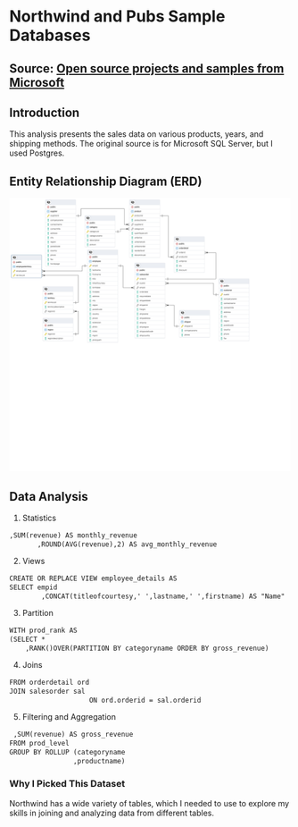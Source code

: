 # Northwind and Pubs Sample Databases
## Source: [Open source projects and samples from Microsoft](https://github.com/Microsoft/sql-server-samples/tree/master/samples/databases/northwind-pubs)
## Introduction
This analysis presents the sales data on various products, years, and shipping methods.
The original source is for Microsoft SQL Server, but I used Postgres.
## Entity Relationship Diagram (ERD)
![Entity Relationship Diagram.](ERD-diagram.png)
## Data Analysis
1. Statistics
```
,SUM(revenue) AS monthly_revenue
	   ,ROUND(AVG(revenue),2) AS avg_monthly_revenue
```
2. Views
```
CREATE OR REPLACE VIEW employee_details AS
SELECT empid
		,CONCAT(titleofcourtesy,' ',lastname,' ',firstname) AS "Name"
```
3. Partition
```
WITH prod_rank AS 
(SELECT *
	,RANK()OVER(PARTITION BY categoryname ORDER BY gross_revenue)
```
4. Joins
```
FROM orderdetail ord
JOIN salesorder sal
					ON ord.orderid = sal.orderid
```
5. Filtering and Aggregation
```
 ,SUM(revenue) AS gross_revenue 
FROM prod_level
GROUP BY ROLLUP (categoryname
	   			,productname)
```
### Why I Picked This Dataset
Northwind has a wide variety of tables, which I needed to use to explore my skills in joining and analyzing data from different tables.
